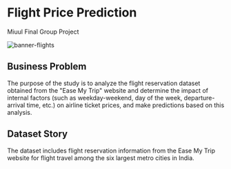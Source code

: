 # Flight Price Prediction
Miuul Final Group Project

![banner-flights](https://github.com/sametaydn/FlightPrice_Prediction/assets/53154449/0224aa3a-54f3-4cc6-bae6-7e4c8c6c3e37)

## Business Problem

The purpose of the study is to analyze the flight reservation dataset obtained from the "Ease My Trip" website and determine the impact of internal factors (such as weekday-weekend, day of the week, departure-arrival time, etc.) on airline ticket prices, and make predictions based on this analysis.

## Dataset Story

The dataset includes flight reservation information from the Ease My Trip website for flight travel among the six largest metro cities in India.
